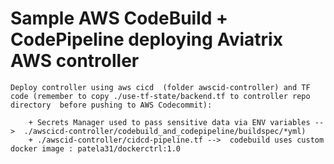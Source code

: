 
# Sample AWS CodeBuild + CodePipeline deploying Aviatrix AWS controller


```
Deploy controller using aws cicd  (folder awscid-controller) and TF code (remember to copy ./use-tf-state/backend.tf to controller repo directory  before pushing to AWS Codecommit):

    + Secrets Manager used to pass sensitive data via ENV variables -->  ./awscicd-controller/codebuild_and_codepipeline/buildspec/*yml)
    + ./awscid-controller/cidcd-pipeline.tf -->  codebuild uses custom docker image : patela31/dockerctrl:1.0

```



